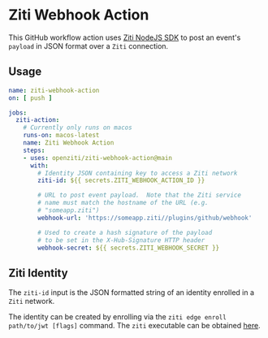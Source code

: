 # Ziti Webhook Action

This GitHub workflow action uses [Ziti NodeJS SDK](https://github.com/openziti/ziti-sdk-nodejs) to post an event's `payload` in JSON format over a `Ziti` connection.  

## Usage
```yml
name: ziti-webhook-action
on: [ push ]

jobs:
  ziti-action:
    # Currently only runs on macos
    runs-on: macos-latest
    name: Ziti Webhook Action
    steps:
    - uses: openziti/ziti-webhook-action@main
      with:
        # Identity JSON containing key to access a Ziti network
        ziti-id: ${{ secrets.ZITI_WEBHOOK_ACTION_ID }}

        # URL to post event payload.  Note that the Ziti service
        # name must match the hostname of the URL (e.g.
        # "someapp.ziti")
        webhook-url: 'https://someapp.ziti//plugins/github/webhook'

        # Used to create a hash signature of the payload
        # to be set in the X-Hub-Signature HTTP header
        webhook-secret: ${{ secrets.ZITI_WEBHOOK_SECRET }}
```
## Ziti Identity

The `ziti-id` input is the JSON formatted string of an identity enrolled  in a `Ziti` network.

The identity can be created by enrolling via the `ziti edge enroll path/to/jwt [flags]` command.  The `ziti` executable can be obtained [here](https://github.com/openziti/ziti/releases/latest).
